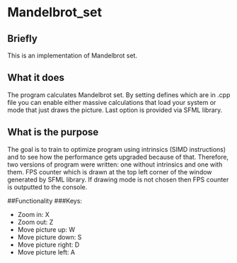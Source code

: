 # Mandelbrot_set

## Briefly
This is an implementation of Mandelbrot set.

## What it does
The program calculates Mandelbrot set. By setting defines which are in .cpp file you can enable either
massive calculations that load your system or mode that just draws the picture. Last option is provided via SFML library.

## What is the purpose
The goal is to train to optimize program using intrinsics (SIMD instructions) and to see how the performance gets upgraded because of that.
Therefore, two versions of program were written: one without intrinsics and one with them. FPS counter which is drawn at the top left corner
of the window generated by SFML library. If drawing mode is not chosen then FPS counter is outputted to the console.

##Functionality
###Keys:
* Zoom in:  X
* Zoom out: Z
* Move picture up:    W
* Move picture down:  S
* Move picture right: D
* Move picture left:  A
